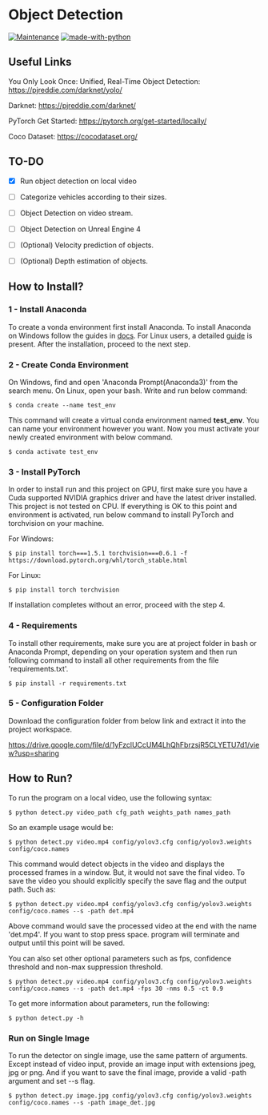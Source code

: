 # Object Detection

[![Maintenance](https://img.shields.io/badge/Maintained%3F-yes-green.svg)](https://GitHub.com/Naereen/StrapDown.js/graphs/commit-activity)
[![made-with-python](https://img.shields.io/badge/Made%20with-Python-1f425f.svg)](https://www.python.org/)

## Useful Links
You Only Look Once: Unified, Real-Time Object Detection: https://pjreddie.com/darknet/yolo/

Darknet: https://pjreddie.com/darknet/

PyTorch Get Started: https://pytorch.org/get-started/locally/ 

Coco Dataset: https://cocodataset.org/
## TO-DO
- [x] Run object detection on local video
- [ ] Categorize vehicles according to their sizes.
- [ ] Object Detection on video stream.
- [ ] Object Detection on Unreal Engine 4
- [ ] (Optional) Velocity prediction of objects.
- [ ] (Optional) Depth estimation of objects.


## How to Install?

### 1 - Install Anaconda

To create a vonda environment first install Anaconda. To install Anaconda on Windows
follow the guides in [docs](https://docs.anaconda.com/anaconda/install/windows/). For Linux users,
a detailed [guide](https://docs.anaconda.com/anaconda/install/linux/) is present. After the installation,
proceed to the next step.

### 2 - Create Conda Environment

On Windows, find and open 'Anaconda Prompt(Anaconda3)' from the search menu. On Linux, open your bash. Write and 
run below command:
```
$ conda create --name test_env
``` 

This command will create a virtual conda environment named **test_env**. You can name your environment however you want. Now you must activate your newly created environment 
with below command.

```
$ conda activate test_env
```


### 3 - Install PyTorch

In order to install run and this project on GPU, first make sure you have a Cuda supported 
NVIDIA graphics driver and have the latest driver installed. This project is not tested on CPU. If everything is OK to this point and 
environment is activated, run below command to install PyTorch and torchvision on your machine.

For Windows: 
```
$ pip install torch===1.5.1 torchvision===0.6.1 -f https://download.pytorch.org/whl/torch_stable.html
```

For Linux: 
```
$ pip install torch torchvision
```

If installation completes without an error, proceed with the step 4.

### 4 - Requirements

To install other requirements, make sure you are at project folder in bash or 
Anaconda Prompt, depending on your operation system and then run following command to install 
all other requirements from the file 'requirements.txt'.

```
$ pip install -r requirements.txt
```

### 5 - Configuration Folder

Download the configuration folder from below link and extract it into the project workspace.

https://drive.google.com/file/d/1yFzclUCcUM4LhQhFbrzsjR5CLYETU7d1/view?usp=sharing

## How to Run?

To run the program on a local video, use the following syntax:

```
$ python detect.py video_path cfg_path weights_path names_path
```  

So an example usage would be:

```
$ python detect.py video.mp4 config/yolov3.cfg config/yolov3.weights config/coco.names
```  
This command would detect objects in the video and displays the processed frames in a window. But,
it would not save the final video. To save the video you should explicitly specify the save flag and the
output path. Such as:

```
$ python detect.py video.mp4 config/yolov3.cfg config/yolov3.weights config/coco.names --s -path det.mp4
```  
Above command would save the processed video at the end with the name 'det.mp4'. If you want to stop press space. program will terminate and
output until this point will be saved.

You can also set other optional parameters such as fps, confidence threshold and non-max 
suppression threshold.

```
$ python detect.py video.mp4 config/yolov3.cfg config/yolov3.weights config/coco.names --s -path det.mp4 -fps 30 -nms 0.5 -ct 0.9
```  

To get more information about parameters, run the following:

```
$ python detect.py -h
```  

### Run on Single Image

To run the detector on single image, use the same pattern of arguments. Except instead of video input, provide an image input with extensions
jpeg, jpg or png. And if you want to save the final image, provide a valid -path argument and set --s flag.

```
$ python detect.py image.jpg config/yolov3.cfg config/yolov3.weights config/coco.names --s -path image_det.jpg
```  
